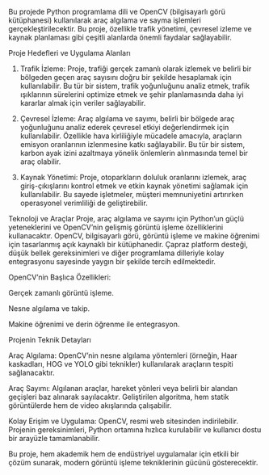 Bu projede Python programlama dili ve OpenCV (bilgisayarlı görü kütüphanesi) kullanılarak araç algılama ve sayma işlemleri gerçekleştirilecektir. Bu proje, özellikle trafik yönetimi, çevresel izleme ve kaynak planlaması gibi çeşitli alanlarda önemli faydalar sağlayabilir.

Proje Hedefleri ve Uygulama Alanları
1. Trafik İzleme:
Proje, trafiği gerçek zamanlı olarak izlemek ve belirli bir bölgeden geçen araç sayısını doğru bir şekilde hesaplamak için kullanılabilir. Bu tür bir sistem, trafik yoğunluğunu analiz etmek, trafik ışıklarının sürelerini optimize etmek ve şehir planlamasında daha iyi kararlar almak için veriler sağlayabilir.

2. Çevresel İzleme:
Araç algılama ve sayımı, belirli bir bölgede araç yoğunluğunu analiz ederek çevresel etkiyi değerlendirmek için kullanılabilir. Özellikle hava kirliliğiyle mücadele amacıyla, araçların emisyon oranlarının izlenmesine katkı sağlayabilir. Bu tür bir sistem, karbon ayak izini azaltmaya yönelik önlemlerin alınmasında temel bir araç olabilir.

3. Kaynak Yönetimi:
Proje, otoparkların doluluk oranlarını izlemek, araç giriş-çıkışlarını kontrol etmek ve etkin kaynak yönetimi sağlamak için kullanılabilir. Bu sayede işletmeler, müşteri memnuniyetini artırırken operasyonel verimliliği de geliştirebilir.

Teknoloji ve Araçlar
Proje, araç algılama ve sayımı için Python’un güçlü yeteneklerini ve OpenCV’nin gelişmiş görüntü işleme özelliklerini kullanacaktır. OpenCV, bilgisayarlı görü, görüntü işleme ve makine öğrenimi için tasarlanmış açık kaynaklı bir kütüphanedir. Çapraz platform desteği, düşük bellek gereksinimleri ve diğer programlama dilleriyle kolay entegrasyonu sayesinde yaygın bir şekilde tercih edilmektedir.

OpenCV’nin Başlıca Özellikleri:

Gerçek zamanlı görüntü işleme.

Nesne algılama ve takip.

Makine öğrenimi ve derin öğrenme ile entegrasyon.

Projenin Teknik Detayları

Araç Algılama: OpenCV’nin nesne algılama yöntemleri (örneğin, Haar kaskadları, HOG ve YOLO gibi teknikler) kullanılarak araçların tespiti sağlanacaktır.

Araç Sayımı: Algılanan araçlar, hareket yönleri veya belirli bir alandan geçişleri baz alınarak sayılacaktır. Geliştirilen algoritma, hem statik görüntülerde hem de video akışlarında çalışabilir.

Kolay Erişim ve Uygulama: OpenCV, resmi web sitesinden indirilebilir. Projenin gereksinimleri, Python ortamına hızlıca kurulabilir ve kullanıcı dostu bir arayüzle tamamlanabilir.

Bu proje, hem akademik hem de endüstriyel uygulamalar için etkili bir çözüm sunarak, modern görüntü işleme tekniklerinin gücünü gösterecektir.
